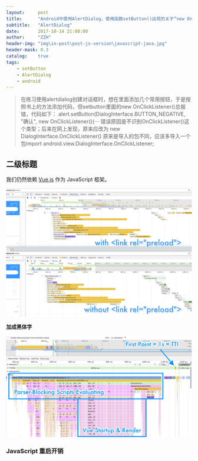 ```yaml
---
layout:     post
title:      "Android中使用AlertDialog，使用函数setButton()出现的关于“new OnClickListener"错误"
subtitle:   "AlertDialog"
date:       2017-10-14 21:08:00
author:     "ZZH"
header-img: "img\in-post\post-js-version\javascript-java.jpg"
header-mask: 0.3
catalog:    true
tags:
    - setButton
    - AlertDialog
    - android
---
```



> 在练习使用alertdialog创建对话框时，想在里面添加几个常用按钮，于是按照书上的方法添加代码，但setbutton里面的new OnClickListener()总报错，代码如下： alert.setButton(DialogInterface.BUTTON_NEGATIVE, "确认",  new OnClickListener(){··· 错误原因是不识别OnClickListener()这个类型；后来在网上发现，原来应改为 new  DialogInterface.OnClickListener() 原来是导入的包不同，应该多导入一个包import android.view.DialogInterface.OnClickListener;   


## 二级标题

我们仍然依赖 [Vue.js](http://vuejs.org/) 作为 JavaScript 框架。


![](/img/in-post/post-eleme-pwa/PUSH-link-rel-preload.jpg)

**加成黑体字**





![](/img/in-post/post-eleme-pwa/msite-Before-Optim.png)

### JavaScript 重启开销


[1]: https://twitter.com/vuejs/status/834087199008239619
[2]: https://developers.google.com/web/progressive-web-apps/
[3]: https://blog.twitter.com/2017/how-we-built-twitter-lite
[4]: https://medium.com/progressive-web-apps/building-flipkart-lite-a-progressive-web-app-2c211e641883
[5]: https://medium.com/engineering-housing/progressing-mobile-web-fac3efb8b454
[6]: https://shop.polymer-project.org/
[7]: https://developers.google.com/web/fundamentals/performance/prpl-pattern/
[8]: https://calendar.perfplanet.com/2013/big-bad-preloader/
[9]: https://w3c.github.io/ServiceWorker/v1/
[10]: https://webpack.github.io/
[11]: https://medium.com/@Huxpro/how-does-sw-precache-works-2d99c3d3c725
[12]: https://developers.google.com/web/updates/2015/11/app-shell
[13]: https://googlechrome.github.io/sw-toolbox/

